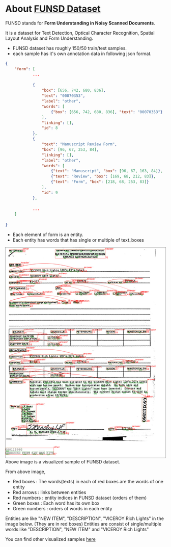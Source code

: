 
# About [FUNSD Dataset](https://guillaumejaume.github.io/FUNSD/)
FUNSD stands for **Form Understanding in Noisy Scanned Documents**.

It is a dataset for Text Detection, Optical Character Recognition, Spatial Layout Analysis and Form Understanding.

- FUNSD dataset has roughly 150/50 train/test samples. 
- each sample has it's own annotation data in following json format.
```json
{
    "form": [
            ...

            {
                "box": [656, 742, 680, 836],
                "text": "00070353",
                "label": "other",
                "words": [
                    {"box": [656, 742, 680, 836], "text": "00070353"}
                ],
                "linking": [],
                "id": 8
            },
            {
                "text": "Manuscript Review Form",
                "box": [96, 67, 253, 84],
                "linking": [],
                "label": "other",
                "words": [
                    {"text": "Manuscript", "box": [96, 67, 163, 84]},
                    {"text": "Review", "box": [169, 68, 212, 83]},
                    {"text": "Form", "box": [218, 68, 253, 83]}
                ],
                "id": 9
            },

            ...
    ]

}
```
- Each element of form is an entity.
- Each entity has words that has single or multiple of text_boxes

![sample2](../../assets/funsd_vis_sample/716552.jpeg)
Above image is a visualized sample of FUNSD dataset. 


From above image,

 - Red boxes : The words(texts) in each of red boxes are the words of one entity
 - Red arrows : links between entities
 - Red numbers : entity indices in FUNSD dataset (orders of them)
 - Green boxes : Each word has its own box
 - Green numbers : orders of words in each entity

Entities are like "NEW ITEM", "DESCRIPTION", "VICEROY Rich Lights" in the image below. (They are in red boxes)
Entities are consist of single/multiple words like "DESCRIPTION", "NEW ITEM" and "VICEROY Rich Lights"

You can find other visualized samples [here](https://drive.google.com/file/d/1M3z-KKxx4JdGBb7TQIHyRyiL2KtGDAZ2/view?usp=drive_link) 


